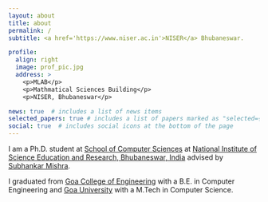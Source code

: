 ```yaml
---
layout: about
title: about
permalink: /
subtitle: <a href='https://www.niser.ac.in'>NISER</a> Bhubaneswar.

profile:
  align: right
  image: prof_pic.jpg
  address: >
    <p>MLAB</p>
    <p>Mathmatical Sciences Building</p>
    <p>NISER, Bhubaneswar</p>

news: true  # includes a list of news items
selected_papers: true # includes a list of papers marked as "selected={true}"
social: true  # includes social icons at the bottom of the page
---
```




<!-- Write your biography here. Tell the world about yourself. Link to your favorite [subreddit](http://reddit.com). You can put a picture in, too. The code is already in, just name your picture `prof_pic.jpg` and put it in the `img/` folder.

Put your address / P.O. box / other info right below your picture. You can also disable any these elements by editing `profile` property of the YAML header of your `_pages/about.md`. Edit `_bibliography/papers.bib` and Jekyll will render your [publications page](/al-folio/publications/) automatically.

Link to your social media connections, too. This theme is set up to use [Font Awesome icons](http://fortawesome.github.io/Font-Awesome/) and [Academicons](https://jpswalsh.github.io/academicons/), like the ones below. Add your Facebook, Twitter, LinkedIn, Google Scholar, or just disable all of them. -->

I am a Ph.D. student at [School of Computer Sciences](https://www.niser.ac.in/scps/) at [National Institute of Science Education and Research, Bhubaneswar, India](https://www.niser.ac.in/)  advised by [Subhankar Mishra](http://www.niser.ac.in/~smishra/). 

I graduated from [Goa College of Engineering](http://www.gec.ac.in/) with a B.E. in Computer Engineering and [Goa University](https://www.unigoa.ac.in/) with a M.Tech in Computer Science. 

<!-- After college I worked at a start-up and then began teaching undergraduate students. -->